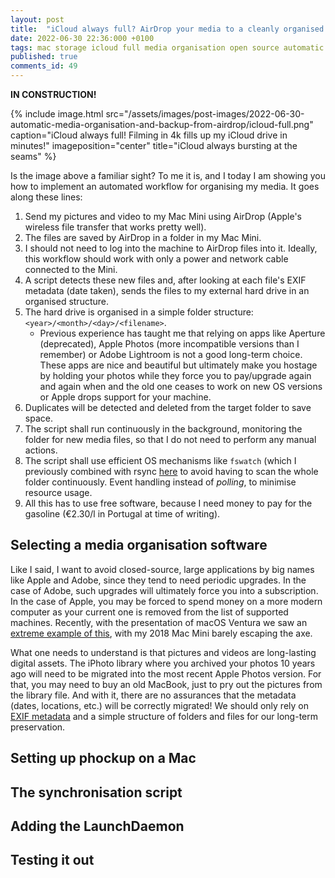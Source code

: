 ```yaml
---
layout: post
title:  "iCloud always full? AirDrop your media to a cleanly organised folder in minutes"
date: 2022-06-30 22:36:000 +0100
tags: mac storage icloud full media organisation open source automatic duplicates videos pictures 
published: true
comments_id: 49
---
```


**IN CONSTRUCTION!**

{% include image.html src="/assets/images/post-images/2022-06-30-automatic-media-organisation-and-backup-from-airdrop/icloud-full.png"
caption="iCloud always full! Filming in 4k fills up my iCloud drive in minutes!" imageposition="center"
title="iCloud always bursting at the seams"
%}

Is the image above a familiar sight? To me it is, and I today I am showing you how to implement an automated workflow for organising my media. It goes along these lines:

1. Send my pictures and video to my Mac Mini using AirDrop (Apple's wireless file transfer that works pretty well).
2. The files are saved by AirDrop in a folder in my Mac Mini. 
3. I should not need to log into the machine to AirDrop files into it. Ideally, this workflow should work with only a power and network cable connected to the Mini. 
4. A script detects these new files and, after looking at each file's EXIF metadata (date taken), sends the files to my external hard drive in an organised structure.
5. The hard drive is organised in a simple folder structure: `<year>/<month>/<day>/<filename>`. 
   - Previous experience has taught me that relying on apps like Aperture (deprecated), Apple Photos (more incompatible versions than I remember) or Adobe Lightroom is not a good long-term choice. These apps are nice and beautiful but ultimately make you hostage by holding your photos while they force you to pay/upgrade again and again when and the old one ceases to work on new OS versions or Apple drops support for your machine.
6. Duplicates will be detected and deleted from the target folder to save space.
7. The script shall run continuously in the background, monitoring the folder for new media files, so that I do not need to perform any manual actions. 
8. The script shall use efficient OS mechanisms like `fswatch` (which I previously combined with rsync [here](/2022/05/20/remote-synchronization-using-fswatch-and-rsync/) to avoid having to scan the whole folder continuously. Event handling instead of _polling_, to minimise resource usage.
9. All this has to use free software, because I need money to pay for the gasoline (€2.30/l in Portugal at time of writing). 

## Selecting a media organisation software

Like I said, I want to avoid closed-source, large applications by big names like Apple and Adobe, since they tend to need periodic upgrades. In the case of Adobe, such upgrades will ultimately force you into a subscription. In the case of Apple, you may be forced to spend money on a more modern computer as your current one is removed from the list of supported machines. Recently, with the presentation of macOS Ventura we saw an [extreme example of this](https://osxdaily.com/2022/06/22/macos-ventura-compatible-mac-list/), with my 2018 Mac Mini barely escaping the axe. 

What one needs to understand is that pictures and videos are long-lasting digital assets. The iPhoto library where you archived your photos 10 years ago will need to be migrated into the most recent Apple Photos version. For that, you may need to buy an old MacBook, just to pry out the pictures from the library file. And with it, there are no assurances that the metadata (dates, locations, etc.) will be correctly migrated! We should only rely on [EXIF metadata](https://en.wikipedia.org/wiki/Exif) and a simple structure of folders and files for our long-term preservation. 

## Setting up phockup on a Mac

## The synchronisation script

## Adding the LaunchDaemon

## Testing it out


[^github-phockup]: "Phockup - Media sorting tool to organize photos and videos from your camera in folders by year, month and day." [Link](https://github.com/ivandokov/phockup)
